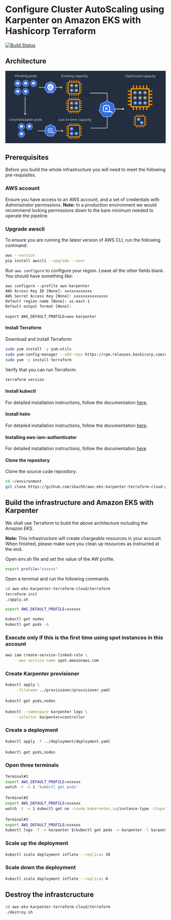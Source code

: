 
# Configure Cluster AutoScaling using Karpenter on Amazon EKS with Hashicorp Terraform
[![Build Status](https://travis-ci.org/joemccann/dillinger.svg?branch=master)](https://travis-ci.org/joemccann/dillinger)

## Architecture
<img width="1042" alt="architecture-screenshot" src="images/Karpenter.jpg">

## Prerequisites

Before you build the whole infrastructure you will need to meet the following pre-requisites.

### AWS account

Ensure you have access to an AWS account, and a set of credentials with *Administrator* permissions. **Note:** In a production environment we would recommend locking permissions down to the bare minimum needed to operate the pipeline.
<!--
### Create an AWS Cloud9 environment

Log into the AWS Management Console and search for Cloud9 services in the search bar. Click Cloud9 and create an AWS Cloud9 environment in the `us-east-1` region based on Amazon Linux 2. You can select the instance type as t2.micro.

### Configure the AWS Cloud9 environment

Launch the AWS Cloud9 IDE. Close the `Welcome` tab and open a new `Terminal` tab.

![Cloud9](images/Cloud9.png)

### Create and configure AWS Cloud9 environment
Log into the AWS Management Console and search for Cloud9 service in the search bar.

Click Cloud9 and create an AWS Cloud9 environment in the us-east-1 region based on Amazon Linux 2. Create an IAM role for Cloud9 workspace as explained [here](https://www.eksworkshop.com/020_prerequisites/iamrole/). Attache the IAM role to your workspace as explained [here](https://www.eksworkshop.com/020_prerequisites/ec2instance/). Turn off the AWS managed temporary credentials of the Cloud9 environment as explained [here](https://www.eksworkshop.com/020_prerequisites/workspaceiam/). 
- You can also resize the Amazon Elastic Block Store (Amazon EBS) volume that is associated with an Amazon EC2 instance for an environment. The detailed steps are documented [here](https://docs.aws.amazon.com/cloud9/latest/user-guide/move-environment.html#move-environment-resize).

- Use File/Upload Local Files ... from the Cloud9 menu to upload the code sample files ino the AWS Cloud9 environment.

Open a new terminal in Cloud9 and install jq using the command:

```bash
unzip workshop.zip
```
-->
### Upgrade awscli
To ensure you are running the latest version of AWS CLI, run the following command:

```bash
aws --version
pip install awscli --upgrade --user
```

Run `aws configure` to configure your region. Leave all the other fields blank. You should have something like:

```
aws configure --profile aws-karpenter
AWS Access Key ID [None]: xxxxxxxxxxxx
AWS Secret Access Key [None]: xxxxxxxxxxxxxxx
Default region name [None]: us-east-1
Default output format [None]: 

export AWS_DEFAULT_PROFILE=aws-karpenter
```

#### Install Terraform

Download and install Terraform:

```bash
sudo yum install -y yum-utils
sudo yum-config-manager --add-repo https://rpm.releases.hashicorp.com/AmazonLinux/hashicorp.repo
sudo yum -y install terraform
```

Verify that you can run Terraform:

```bash
terraform version
```

#### Install kubectl

For detailed installation instructions, follow the documentation [here](https://docs.aws.amazon.com/eks/latest/userguide/install-kubectl.html).

#### Install helm

For detailed installation instructions, follow the documentation [here](https://docs.aws.amazon.com/eks/latest/userguide/helm.html).

####  Installing aws-iam-authenticator

For detailed installation instructions, follow the documentation [here](https://docs.aws.amazon.com/eks/latest/userguide/install-aws-iam-authenticator.html)

#### Clone the repository

Clone the source code repository:

```bash
cd ~/environment
git clone https://github.com/ibuchh/aws-eks-karpenter-terraform-cloud.git
```

## Build the infrastructure and Amazon EKS with Karpenter

We shall use Terraform to build the above architecture including the Amazon EKS.

**Note:** This infrastructure will create chargeable resources in your account. When finished, please make sure you clean up resources as instructed at the end.

Open env.sh file and set the value of the AW profile.

```bash
export profile="xxxxxx"
```
Open a terminal and run the following commands.

```bash
cd aws-eks-karpenter-terraform-cloud/terraform
terraform init
./apply.sh
```
```bash
export AWS_DEFAULT_PROFILE=xxxxxx
```

```bash
kubectl get nodes
kubectl get pods -A
```

### Execute only if this is the first time using spot instances in this account
```bash
aws iam create-service-linked-role \
    --aws-service-name spot.amazonaws.com
```

### Create Karpenter provisioner

```bash
kubectl apply \
    --filename ../provisioner/provisioner.yaml

kubectl get pods,nodes

kubectl --namespace karpenter logs \
    --selector karpenter=controller
```

### Create a deployment

```bash
kubectl apply -f ../deployment/deployment.yaml

kubectl get pods,nodes
```

### Open three terminals

```bash
Terminal#1
export AWS_DEFAULT_PROFILE=xxxxxx
watch -t -n 1 'kubectl get pods'

Terminal#2
export AWS_DEFAULT_PROFILE=xxxxxx
watch -t -n 1 kubectl get no -Lnode.kubernetes.io/instance-type -Ltopology.kubernetes.io/zone -Lkubernetes.io/arch

Terminal#3
export AWS_DEFAULT_PROFILE=xxxxxx
kubectl logs -f -n karpenter $(kubectl get pods -n karpenter -l karpenter=controller -o name)

```

### Scale up the deployment

```bash
kubectl scale deployment inflate --replicas 10
```
### Scale down the deployment

```bash
kubectl scale deployment inflate --replicas 0
```

## Destroy the infrastcructure

```bash
cd aws-eks-karpenter-terraform-cloud/terraform
./destroy.sh
```


<!--
## Setup Terraform Cloud
Terraform Cloud is an application that manages Terraform runs in a consistent and reliable environment instead of on your local machine. It stores shared state and secret data, and connects to version control systems so that you and your team can work on infrastructure as code within your usual code workflow. It also has a private registry for sharing Terraform modules.

<img src="images/Terraform-Cloud-1.png" width="940"  />

### Create an account

Visit https://app.terraform.io/signup/account and follow the prompts to create a free Terraform Cloud account.

<img src="images/Sign_up_TFCloud.png" width="940"  />

When you sign up, you'll receive an email asking you to confirm your email address. Confirm your email address before moving on.

### Create an organization

After you create your account, the Terraform Cloud Web UI will prompt you to create a new organization. Your organization is free, and the members you add will be able to collaborate on your workspaces and share private modules.

Enter aws-terraform as organization name and an email address. You can use the same email address that you used for your account.

<img src="images/Terraform-Org.png" width="940"/>

### Create a workspace

Workspaces determine how Terraform Cloud organizes infrastructure. 

<img src="images/Terraform-Workspace-1.png" width="940"/>

Click CLI-driven workflow.

<img src="images/Terraform-Workspace-2.png" width="940"/>

Enter **aws-eks-karpenter-terraform-cloud** as the Workspace Name and click **Create workspace**.

<img src="images/Terraform-Workspace-3.png" width="940"/>

Copy the Example code and paste it inside the provider.tf file.

### Configure AWS credentials

Click the **Variables** tab at the top to create **Terraform Variables** AWS_DEFAULT_REGION and **Environment Variables** AWS_ACCESS_KEY_ID, AWS_SECRET_ACCESS_KEY.

<img src="images/Terraform-Vars.png" width="940"/>

### Terraform login

Using Cloud9 environment, open a new Terminal and use the following command:

```bash
terrafom login
```
At the prompt, enter yes and follow the instructions to generate a token using the url : https://app.terraform.io/app/settings/tokens?source=terraform-login.

Terraform will store the token in this file: 
```bash
/home/ec2-user/.terraform.d/credentials.tfrc.json
```

<img src="images/Terraform-Login.png" width="940"/>

## Provision infrastructure using Terraform Cloud

### Terraform CLI

Inside the Cloud9 terminal run:

```bash
cd ~/environment/aws-eks-karpenter-terraform-cloud/terraform
terraform init
```
<img src="images/Terraform-Init.png" width="940"/>

```bash
terraform plan
./apply.sh
```

<img src="images/Terraform-Apply-1.png" width="940"/>

Here are the results of the **terraform apply**

<img src="images/Terraform-Apply-2.png" width="940"/>
-->


